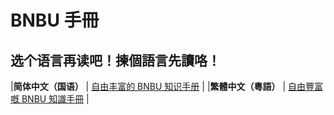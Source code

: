 # BNBU 手冊

## 选个语言再读吧！揀個語言先讀咯！



|**简体中文（国语）** | [自由丰富的 BNBU 知识手册](./docs/README.md) |
|**繁體中文（粵語）** | [自由豐富嘅 BNBU 知識手冊](./docs/README_yue.md) |
